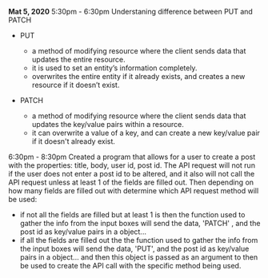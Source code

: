<b>Mat 5, 2020</b>
5:30pm - 6:30pm
Understaning difference between PUT and PATCH

* PUT
    - a method of modifying resource where the client sends data that updates the entire resource.
    - it is used to set an entity’s information completely.
    - overwrites the entire entity if it already exists, and creates a new resource if it doesn’t exist.

* PATCH
    - a method of modifying resource where the client sends data that updates the key/value pairs within a resource.
    - it can overwrite a value of a key, and can create a new key/value pair if it doesn't already exist.

6:30pm - 8:30pm
Created a program that allows for a user to create a post with the properties: title, body, user id, post id. The API request will not run if the user does not enter a post id to be altered, and it also will not call the API request unless at least 1 of the fields are filled out. Then depending on how many fields are filled out with determine which API request method will be used:
* if not all the fields are filled but at least 1 is then the function used to gather the info from the input boxes will send the data, 'PATCH' , and the post id as key/value pairs in a object...
* if all the fields are filled out the the function used to gather the info from the input boxes will send the data, 'PUT', and the post id as key/value pairs in a object...
and then this object is passed as an argument to then be used to create the API call with the specific method being used.